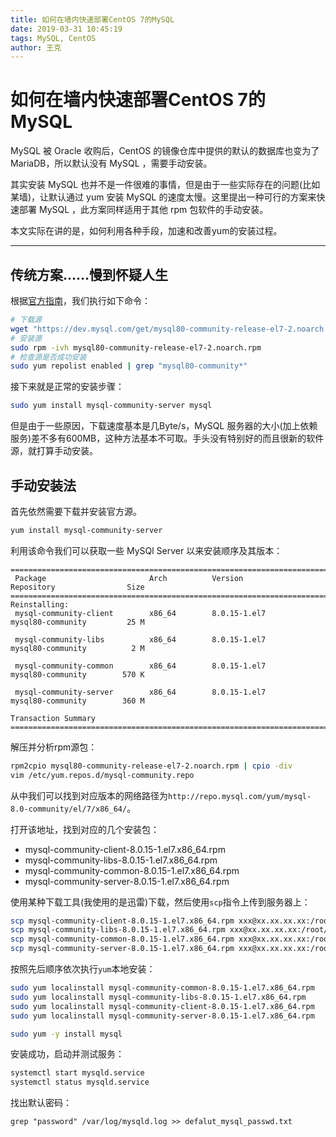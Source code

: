 ```yaml
---
title: 如何在墙内快速部署CentOS 7的MySQL
date: 2019-03-31 10:45:19
tags: MySQL, CentOS
author: 王克
---
```


# 如何在墙内快速部署CentOS 7的MySQL

MySQL 被 Oracle 收购后，CentOS 的镜像仓库中提供的默认的数据库也变为了 MariaDB，所以默认没有 MySQL ，需要手动安装。

其实安装 MySQL 也并不是一件很难的事情，但是由于一些实际存在的问题(比如某墙)，让默认通过 yum 安装 MySQL 的速度太慢。这里提出一种可行的方案来快速部署 MySQL ，此方案同样适用于其他 rpm 包软件的手动安装。

本文实际在讲的是，如何利用各种手段，加速和改善yum的安装过程。

---

## 传统方案……慢到怀疑人生

根据[官方指南](https://dev.mysql.com/downloads/repo/yum/)，我们执行如下命令：

```bash
# 下载源
wget "https://dev.mysql.com/get/mysql80-community-release-el7-2.noarch.rpm"
# 安装源
sudo rpm -ivh mysql80-community-release-el7-2.noarch.rpm
# 检查源是否成功安装
sudo yum repolist enabled | grep "mysql80-community*"
```

接下来就是正常的安装步骤：

```bash
sudo yum install mysql-community-server mysql
```

但是由于一些原因，下载速度基本是几Byte/s，MySQL 服务器的大小(加上依赖服务)差不多有600MB，这种方法基本不可取。手头没有特别好的而且很新的软件源，就打算手动安装。

## 手动安装法

首先依然需要下载并安装官方源。

```bash
yum install mysql-community-server
```

利用该命令我们可以获取一些 MySQl Server 以来安装顺序及其版本：

```plain
=================================================================================================
 Package                       Arch          Version              Repository                Size
=================================================================================================
Reinstalling:
 mysql-community-client        x86_64        8.0.15-1.el7         mysql80-community         25 M

 mysql-community-libs          x86_64        8.0.15-1.el7         mysql80-community          2 M

 mysql-community-common        x86_64        8.0.15-1.el7         mysql80-community        570 K

 mysql-community-server        x86_64        8.0.15-1.el7         mysql80-community        360 M

Transaction Summary
=================================================================================================
```

解压并分析rpm源包：

```bash
rpm2cpio mysql80-community-release-el7-2.noarch.rpm | cpio -div
vim /etc/yum.repos.d/mysql-community.repo
```

从中我们可以找到对应版本的网络路径为`http://repo.mysql.com/yum/mysql-8.0-community/el/7/x86_64/`。

打开该地址，找到对应的几个安装包：

* mysql-community-client-8.0.15-1.el7.x86_64.rpm
* mysql-community-libs-8.0.15-1.el7.x86_64.rpm
* mysql-community-common-8.0.15-1.el7.x86_64.rpm
* mysql-community-server-8.0.15-1.el7.x86_64.rpm

使用某种下载工具(我使用的是迅雷)下载，然后使用`scp`指令上传到服务器上：

```bash
scp mysql-community-client-8.0.15-1.el7.x86_64.rpm xxx@xx.xx.xx.xx:/root/mysql-community-client-8.0.15-1.el7.x86_64.rpm
scp mysql-community-libs-8.0.15-1.el7.x86_64.rpm xxx@xx.xx.xx.xx:/root/mysql-community-libs-8.0.15-1.el7.x86_64.rpm
scp mysql-community-common-8.0.15-1.el7.x86_64.rpm xxx@xx.xx.xx.xx:/root/mysql-community-common-8.0.15-1.el7.x86_64.rpm
scp mysql-community-server-8.0.15-1.el7.x86_64.rpm xxx@xx.xx.xx.xx:/root/mysql-community-server-8.0.15-1.el7.x86_64.rpm
```

按照先后顺序依次执行`yum`本地安装：

```bash
sudo yum localinstall mysql-community-common-8.0.15-1.el7.x86_64.rpm
sudo yum localinstall mysql-community-libs-8.0.15-1.el7.x86_64.rpm
sudo yum localinstall mysql-community-client-8.0.15-1.el7.x86_64.rpm
sudo yum localinstall mysql-community-server-8.0.15-1.el7.x86_64.rpm

sudo yum -y install mysql
```

安装成功，启动并测试服务：

```bash
systemctl start mysqld.service
systemctl status mysqld.service
```

找出默认密码：

```
grep "password" /var/log/mysqld.log >> defalut_mysql_passwd.txt
```
